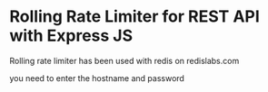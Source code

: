 # Rolling Rate Limiter for REST API with Express JS

Rolling rate limiter has been used with redis on redislabs.com

you need to enter the hostname and password